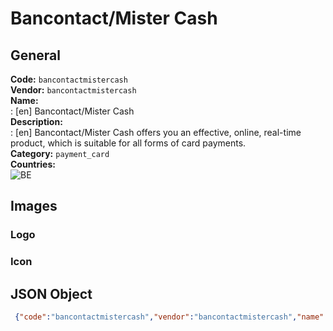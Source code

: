 # Bancontact/Mister Cash 
## General 
**Code:** `bancontactmistercash`  
**Vendor:** `bancontactmistercash`  
**Name:**  
:	[en] Bancontact/Mister Cash  
**Description:**  
: [en] Bancontact/Mister Cash offers you an effective, online, real-time product, which is suitable for all forms of card payments.   
**Category:** `payment_card`  
**Countries:**  
![BE](https://cdnjs.cloudflare.com/ajax/libs/flag-icon-css/3.3.0/flags/4x3/BE.svg#w24)  
 
## Images 
### Logo 
### Icon 
## JSON Object 
```json
 {"code":"bancontactmistercash","vendor":"bancontactmistercash","name":{"en":"Bancontact\/Mister Cash"},"description":{"en":"Bancontact\/Mister Cash offers you an effective, online, real-time product, which is suitable for all forms of card payments. "},"countries":["BE"],"category":"payment_card"}```  
